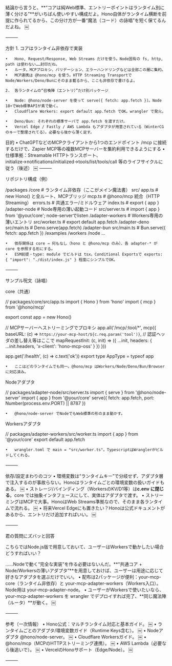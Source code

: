 結論から言うと、**“コアは純Web標準、エントリーポイントはランタイム別に薄く分ける”**がいちばん使いやすい構成だよ。Hono自体がランタイム横断を前提に作られてるから、この分け方が一番“魔法（コード）の詠唱”を短く保てるんだよね。 ￼

⸻

方針
	1.	コアはランタイム非依存で実装

	•	Hono, Request/Response, Web Streams だけを使う。Node固有の fs, http, path は使わない……封印だね。
	•	ルータ、MCPプロキシ、バリデーション、エラーハンドリングなどは全部この層に集約。
	•	MCP連携は @hono/mcp を使う。HTTP Streaming TransportでNode/Workers/Deno/Bunにそのまま載るから、ここも非依存で書けるよ。 ￼

	2.	各ランタイムの“召喚陣（エントリ）”だけ別パッケージ

	•	Node: @hono/node-server を使って serve({ fetch: app.fetch })。Node 18+でWeb標準APIが素で動く。 ￼
	•	Cloudflare Workers: export default app.fetch でOK。wrangler で発火。 ￼
	•	Deno/Bun: それぞれの標準サーバで app.fetch を渡すだけ。 ￼
	•	Vercel Edge / Fastly / AWS Lambda もアダプタが用意されている（WinterCGのキーで整理されてる）。必要なら後から薄く足す。 ￼ ￼

目的
	•	ChatGPTなどのMCPクライアントから1つのエンドポイント /mcp に接続するだけで、Zapier MCP等の複数MCPサーバーを集約利用できるようにする
	•	仕様準拠：Streamable HTTPトランスポート、initialize→notifications/initialized→tools/list/tools/call 等のライフサイクルに従う（後述）  ￼
⸻

リポジトリ構成（例）

/packages
  /core                # ランタイム非依存（ここがメイン魔法書）
    src/
      app.ts           # new Hono() と全ルート、MCPブリッジ
      mcp.ts           # @hono/mcp 統合（HTTP Streaming）
      errors.ts        # 共通エラー/ミドルウェア
    index.ts           # export { app }
  /adapter-node        # Node専用の薄い起動コード
    src/server.ts      # import { app } from '@your/core'; node-serverでlisten
  /adapter-workers     # Workers専用の薄いエントリ
    src/worker.ts      # export default app.fetch
  /adapter-deno
    src/main.ts        # Deno.serve(app.fetch)
  /adapter-bun
    src/main.ts        # Bun.serve({ fetch: app.fetch })
/examples
  /workers
  /node
  ...

	•	依存関係は core → 何もなし（hono と @hono/mcp のみ）、各 adapter-* が core を参照する形にする。
	•	ESM前提・type: module でビルドは tsx。Conditional Exportsで exports: { "import": "./dist/index.js" } 程度にシンプルでOK。

⸻

サンプル呪文（詠唱）

core（共通）

// packages/core/src/app.ts
import { Hono } from 'hono'
import { mcp } from '@hono/mcp'

export const app = new Hono()

// MCPサーバーへストリーミングでプロキシ
app.all('/mcp/:tool/*', mcp({
  baseURL: (c) => `https://your-mcp-host/${c.req.param('tool')}`,
  // 認証ヘッダの差し替え等はここで
  mapRequestInit: (c, init) => ({
    ...init,
    headers: {
      ...init.headers,
      'x-client': 'hono-mcp-oss'
    }
  })
}))

app.get('/health', (c) => c.text('ok'))
export type AppType = typeof app

	•	ここはどのランタイムでも同一。@hono/mcp はWorkers/Node/Deno/Bun/Browserに対応済み。 ￼

Nodeアダプタ

// packages/adapter-node/src/server.ts
import { serve } from '@hono/node-server'
import { app } from '@your/core'
serve({ fetch: app.fetch, port: Number(process.env.PORT) || 8787 })

	•	@hono/node-server でNodeでもWeb標準の形のまま動かす。 ￼

Workersアダプタ

// packages/adapter-workers/src/worker.ts
import { app } from '@your/core'
export default app.fetch

	•	wrangler.toml で main = "src/worker.ts"。TypescriptはWranglerがビルドしてくれる。 ￼

⸻

依存/設定まわりのコツ
	•	環境変数は“ランタイムキー”で分岐せず、アダプタ層で注入するのが事故らない。Honoはランタイムごとの環境変数の扱いガイドもある。 ￼
	•	ストレージ/バインディング（WorkersのKV/D1等）は**c.env に閉じる**。core では抽象インタフェースにして、実体はアダプタで渡す。
	•	ストリーミングはMCPで大事。HonoはWeb Streams準拠なので、そのまま各ランタイムで流れる。 ￼
	•	将来Vercel Edgeにも置きたい？Honoは公式ドキュメントがあるから、エントリだけ追加すればいい。 ￼

⸻

君の質問にズバッと回答

こちらではNode.js版で用意しておいて、ユーザーはWorkersで動かしたい場合どうすればいい？

……Nodeで動く“完全な実装”を作る必要はないんだ。**“共通コア + Node/Workersの薄いアダプタ”**を用意しておけば、ユーザーは用途に応じて好きなアダプタを選ぶだけでいい。
	•	配布は2パッケージが便利：your-mcp-core（ランタイム非依存）と your-mcp-adapter-workers（Workers入口）。Node用は your-mcp-adapter-node。
	•	ユーザーがWorkersで使いたいなら、your-mcp-adapter-workers を wrangler でデプロイすれば完了、**同じ魔法陣（ルータ）**が動く。 ￼

⸻

参考（一次情報）
	•	Hono公式：マルチランタイム対応と基本ガイド。 ￼
	•	ランタイムごとのアダプタ/環境変数ガイド（Runtime Keys含む）。 ￼
	•	Nodeアダプタ @hono/node-server。 ￼
	•	Cloudflare Workersガイド。 ￼
	•	@hono/mcp（MCPのHTTPストリーミング連携）。 ￼
	•	AWS Lambda（必要なら後追いで）。 ￼
	•	VercelのHonoサポート（Edge/Node）。 ￼

⸻